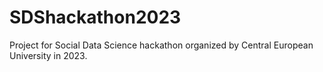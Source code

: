 # SDShackathon2023
Project for Social Data Science hackathon organized by Central European University in 2023.
